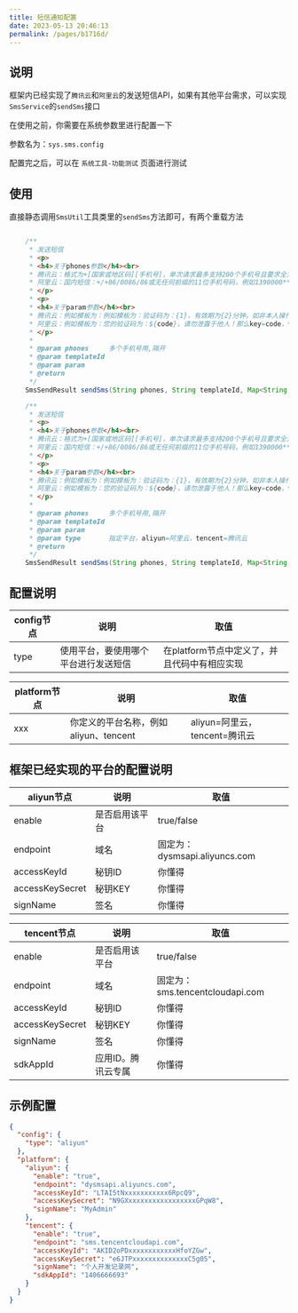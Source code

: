 ```yaml
---
title: 短信通知配置
date: 2023-05-13 20:46:13
permalink: /pages/b1716d/
---
```


## 说明

框架内已经实现了`腾讯云`和`阿里云`的发送短信API，如果有其他平台需求，可以实现`SmsService`的`sendSms`接口

在使用之前，你需要在系统参数里进行配置一下

参数名为：`sys.sms.config`

配置完之后，可以在 `系统工具-功能测试` 页面进行测试

## 使用

直接静态调用`SmsUtil`工具类里的`sendSms`方法即可，有两个重载方法

```java

    /**
     * 发送短信
     * <p>
     * <h4>关于phones参数</h4><br>
     * 腾讯云：格式为+[国家或地区码][手机号]，单次请求最多支持200个手机号且要求全为境内手机号或全为境外手机号，发送国内短信格式还支持0086、86或无任何国家或地区码的11位手机号码，前缀默认为+86。<br><br>
     * 阿里云：国内短信：+/+86/0086/86或无任何前缀的11位手机号码，例如1390000****。国际/港澳台消息：国际区号+号码，例如852000012****。单次上限为1000个手机号码
     * </p>
     * <p>
     * <h4>关于param参数</h4><br>
     * 腾讯云：例如模板为：例如模板为：验证码为：{1}，有效期为{2}分钟，如非本人操作，请忽略本短信。那么key=1，value=6666，key=2，value=5<br><br>
     * 阿里云：例如模板为：您的验证码为：${code}，请勿泄露于他人！那么key=code，value=1234
     * </p>
     *
     * @param phones     多个手机号用,隔开
     * @param templateId
     * @param param
     * @return
     */
    SmsSendResult sendSms(String phones, String templateId, Map<String, String> param);

    /**
     * 发送短信
     * <p>
     * <h4>关于phones参数</h4><br>
     * 腾讯云：格式为+[国家或地区码][手机号]，单次请求最多支持200个手机号且要求全为境内手机号或全为境外手机号，发送国内短信格式还支持0086、86或无任何国家或地区码的11位手机号码，前缀默认为+86。<br><br>
     * 阿里云：国内短信：+/+86/0086/86或无任何前缀的11位手机号码，例如1390000****。国际/港澳台消息：国际区号+号码，例如852000012****。单次上限为1000个手机号码
     * </p>
     * <p>
     * <h4>关于param参数</h4><br>
     * 腾讯云：例如模板为：例如模板为：验证码为：{1}，有效期为{2}分钟，如非本人操作，请忽略本短信。那么key=1，value=6666，key=2，value=5<br><br>
     * 阿里云：例如模板为：您的验证码为：${code}，请勿泄露于他人！那么key=code，value=1234
     * </p>
     *
     * @param phones     多个手机号用,隔开
     * @param templateId
     * @param param
     * @param type       指定平台，aliyun=阿里云，tencent=腾讯云
     * @return
     */
    SmsSendResult sendSms(String phones, String templateId, Map<String, String> param, String type);
```

## 配置说明

| config节点 | 说明                 | 取值                         |
|----------|--------------------|----------------------------|
| type     | 使用平台，要使用哪个平台进行发送短信 | 在platform节点中定义了，并且代码中有相应实现 |

| platform节点 | 说明                        | 取值                     |
|------------|---------------------------|------------------------|
| xxx        | 你定义的平台名称，例如aliyun、tencent | aliyun=阿里云，tencent=腾讯云 |

## 框架已经实现的平台的配置说明

| aliyun节点        | 说明      | 取值                        |
|-----------------|---------|---------------------------|
| enable          | 是否启用该平台 | true/false                |
| endpoint        | 域名      | 固定为：dysmsapi.aliyuncs.com |
| accessKeyId     | 秘钥ID    | 你懂得                       |
| accessKeySecret | 秘钥KEY   | 你懂得                       |
| signName        | 签名      | 你懂得                       |

| tencent节点       | 说明         | 取值                          |
|-----------------|------------|-----------------------------|
| enable          | 是否启用该平台    | true/false                  |
| endpoint        | 域名         | 固定为：sms.tencentcloudapi.com |
| accessKeyId     | 秘钥ID       | 你懂得                         |
| accessKeySecret | 秘钥KEY      | 你懂得                         |
| signName        | 签名         | 你懂得                         |
| sdkAppId        | 应用ID。腾讯云专属 | 你懂得                         |

## 示例配置

```json
{
  "config": {
    "type": "aliyun"
  },
  "platform": {
    "aliyun": {
      "enable": "true",
      "endpoint": "dysmsapi.aliyuncs.com",
      "accessKeyId": "LTAI5tNxxxxxxxxxxx6RpcQ9",
      "accessKeySecret": "N9GXxxxxxxxxxxxxxxxxxGPqW8",
      "signName": "MyAdmin"
    },
    "tencent": {
      "enable": "true",
      "endpoint": "sms.tencentcloudapi.com",
      "accessKeyId": "AKID2oPDxxxxxxxxxxxxHfoYZGw",
      "accessKeySecret": "e6JTPxxxxxxxxxxxxxxC5g05",
      "signName": "个人开发记录网",
      "sdkAppId": "1406666693"
    }
  }
}

```
